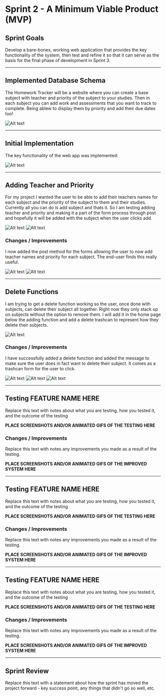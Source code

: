 # Sprint 2 - A Minimum Viable Product (MVP)


## Sprint Goals

Develop a bare-bones, working web application that provides the key functionality of the system, then test and refine it so that it can serve as the basis for the final phase of development in Sprint 3.


---

## Implemented Database Schema

The Homework Tracker will be a website where you can create a base subject with teacher and priority of the subject to your studies. Then in each subject you can add work and assessments that you want to track to complete. Being ablew to display them by priority and add their due dates too!

![Alt text](image-1.png)


---

## Initial Implementation

The key functionality of the web app was implemented:

![Alt text](image-4.png)


---

## Adding Teacher and Priority

For my project I wanted the user to be able to add their teachers names for each subject and the priority of the subject to them and their studies. Currently all you can do is add subject and thats it. So I am testing adding teacher and priority and making it a part of the form process through post and hopefully it will be added with the subject when the user clicks add.

![Alt text](image-7.png)
![Alt text](image-8.png)

### Changes / Improvements

I now added the post method for the forms allowing the user to now add teacher names and priority for each subject. The end-user finds this really useful.

![Alt text](image-10.png)
![Alt text](image-11.png)

---

## Delete Functions

I am trying to get a delete function working so the user, once done with subjects, can delete their subject all together. Right now they only stack up on subjects without the option to remove them. I will add it in the home page below the adding function and add a delete trashcan to represent how they delete their subjects.

![Alt text](image-12.png)

### Changes / Improvements

I have successfully added a delete function and added the message to make sure the user does in fact want to delete their subject. It comes as a trashcan form for the user to click.

![Alt text](image-13.png)
![Alt text](image-14.png)
![Alt text](image-15.png)

---

## Testing FEATURE NAME HERE

Replace this text with notes about what you are testing, how you tested it, and the outcome of the testing

**PLACE SCREENSHOTS AND/OR ANIMATED GIFS OF THE TESTING HERE**

### Changes / Improvements

Replace this text with notes any improvements you made as a result of the testing.

**PLACE SCREENSHOTS AND/OR ANIMATED GIFS OF THE IMPROVED SYSTEM HERE**


---

## Testing FEATURE NAME HERE

Replace this text with notes about what you are testing, how you tested it, and the outcome of the testing

**PLACE SCREENSHOTS AND/OR ANIMATED GIFS OF THE TESTING HERE**

### Changes / Improvements

Replace this text with notes any improvements you made as a result of the testing.

**PLACE SCREENSHOTS AND/OR ANIMATED GIFS OF THE IMPROVED SYSTEM HERE**


---

## Testing FEATURE NAME HERE

Replace this text with notes about what you are testing, how you tested it, and the outcome of the testing

**PLACE SCREENSHOTS AND/OR ANIMATED GIFS OF THE TESTING HERE**

### Changes / Improvements

Replace this text with notes any improvements you made as a result of the testing.

**PLACE SCREENSHOTS AND/OR ANIMATED GIFS OF THE IMPROVED SYSTEM HERE**


---

## Sprint Review

Replace this text with a statement about how the sprint has moved the project forward - key success point, any things that didn't go so well, etc.

